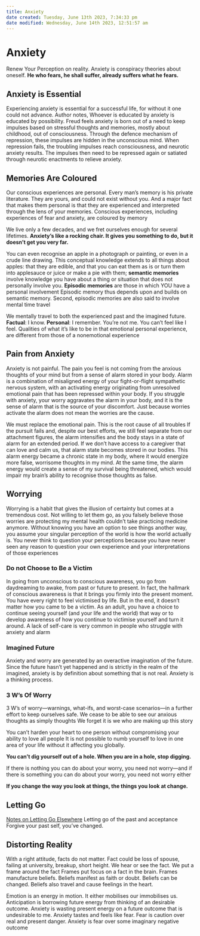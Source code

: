 ```yaml
---
title: Anxiety
date created: Tuesday, June 13th 2023, 7:34:33 pm
date modified: Wednesday, June 14th 2023, 12:51:57 am
---
```


# Anxiety

Renew Your Perception on reality.
Anxiety is conspiracy theories about oneself.
**He who fears, he shall suffer, already suffers what he fears.**

## Anxiety is Essential

Experiencing anxiety is essential for a successful life, for without it one could not advance. Author notes, Whoever is educated by anxiety is educated by possibility. Freud feels anxiety is born out of a need to keep impulses based on stressful thoughts and memories, mostly about childhood, out of consciousness. Through the defence mechanism of repression, these impulses are hidden in the unconscious mind. When repression fails, the troubling impulses reach consciousness, and neurotic anxiety results. The impulses then need to be repressed again or satiated through neurotic enactments to relieve anxiety.

## Memories Are Coloured

Our conscious experiences are personal. Every man’s memory is his private literature. They are yours, and could not exist without you. And a major fact that makes them personal is that they are experienced and interpreted through the lens of your memories. Conscious experiences, including experiences of fear and anxiety, are coloured by memory

We live only a few decades, and we fret ourselves enough for several lifetimes. **Anxiety’s like a rocking chair. It gives you something to do, but it doesn’t get you very far.**

You can even recognise an apple in a photograph or painting, or even in a crude line drawing. This conceptual knowledge extends to all things about apples: that they are edible, and that you can eat them as is or turn them into applesauce or juice or make a pie with them; **semantic memories** involve knowledge you have about a thing or situation that does not personally involve you. **Episodic memories** are those in which YOU have a personal involvement Episodic memory thus depends upon and builds on semantic memory. Second, episodic memories are also said to involve mental time travel

We mentally travel to both the experienced past and the imagined future.
**Factual**: I know.
**Personal**: I remember.
You’re not me. You can’t feel like I feel. Qualities of what it’s like to be in that emotional personal experience, are different from those of a nonemotional experience

## Pain from Anxiety

Anxiety is not painful. The pain you feel is not coming from the anxious thoughts of your mind but from a sense of alarm stored in your body. Alarm is a combination of misaligned energy of your fight-or-flight sympathetic nervous system, with an activating energy originating from unresolved emotional pain that has been repressed within your body. If you struggle with anxiety, your worry aggravates the alarm in your body, and it is the sense of alarm that is the source of your discomfort. Just because worries activate the alarm does not mean the worries are the cause.

We must replace the emotional pain. This is the root cause of all troubles If the pursuit fails and, despite our best efforts, we still feel separate from our attachment figures, the alarm intensifies and the body stays in a state of alarm for an extended period. If we don’t have access to a caregiver that can love and calm us, that alarm state becomes stored in our bodies. This alarm energy became a chronic state in my body, where it would energize more false, worrisome thoughts in my mind. At the same time, the alarm energy would create a sense of my survival being threatened, which would impair my brain’s ability to recognise those thoughts as false.

## Worrying

Worrying is a habit that gives the illusion of certainty but comes at a tremendous cost. Not willing to let them go, as you falsely believe those worries are protecting my mental health couldn’t take practicing medicine anymore. Without knowing you have an option to see things another way, you assume your singular perception of the world is how the world actually is. You never think to question your perceptions because you have never seen any reason to question your own experience and your interpretations of those experiences

### Do not Choose to Be a Victim

In going from unconscious to conscious awareness, you go from daydreaming to awake, from past or future to present. In fact, the hallmark of conscious awareness is that it brings you firmly into the present moment. You have every right to feel victimised by life. But in the end, it doesn’t matter how you came to be a victim. As an adult, you have a choice to continue seeing yourself (and your life and the world) that way or to develop awareness of how you continue to victimise yourself and turn it around. A lack of self-care is very common in people who struggle with anxiety and alarm

### Imagined Future

Anxiety and worry are generated by an overactive imagination of the future. Since the future hasn’t yet happened and is strictly in the realm of the imagined, anxiety is by definition about something that is not real. Anxiety is a thinking process.

### 3 W’s Of Worry

3 W’s of worry—warnings, what-ifs, and worst-case scenarios—in a further effort to keep ourselves safe. We cease to be able to see our anxious thoughts as simply thoughts We forget it is we who are making up this story

You can’t harden your heart to one person without compromising your ability to love all people It is not possible to numb yourself to love in one area of your life without it affecting you globally.

**You can’t dig yourself out of a hole. When you are in a hole, stop digging.**

If there is nothing you can do about your worry, you need not worry—and if there is something you can do about your worry, you need not worry either

**If you change the way you look at things, the things you look at change.**

## Letting Go

[Notes on Letting Go Elsewhere](Mental-Wellness/Acceptance.md#Letting%20Go%20)
Letting go of the past and acceptance Forgive your past self, you’ve changed.

## Distorting Reality

With a right attitude, facts do not matter.
Fact could be loss of spouse, failing at university, breakup, short height.
We hear or see the fact. We put a frame around the fact
Frames put focus on a fact in the brain. Frames manufacture beliefs.
Beliefs manifest as faith or doubt. Beliefs can be changed. Beliefs also travel and cause feelings in the heart.

Emotion is an energy in motion. It either mobilises our immobilises us.
Anticipation is borrowing future energy from thinking of an desirable outcome.
Anxiety is wasting present energy on a future outcome that is undesirable to me.
Anxiety tastes and feels like fear. Fear is caution over real and present danger. Anxiety is fear over some imaginary negative outcome
